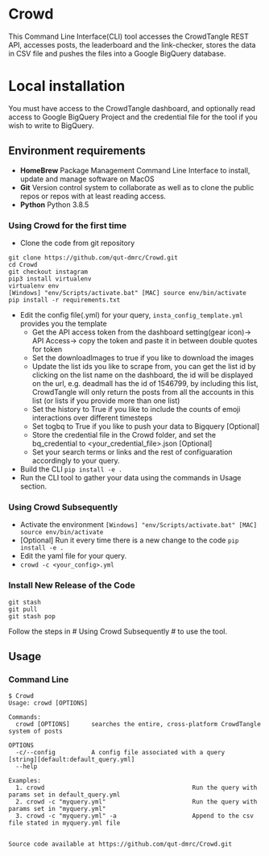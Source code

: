 # Crowd

This Command Line Interface(CLI) tool accesses the CrowdTangle REST API, accesses posts, the leaderboard and the link-checker, stores the data in CSV file and pushes the files into a Google BigQuery database.

# Local installation

You must have access to the CrowdTangle dashboard, and optionally read access to Google BigQuery Project and the credential file for the tool if you wish to write to BigQuery.

## Environment requirements
- **HomeBrew** Package Management Command Line Interface to install, update and manage software on MacOS
- **Git** Version control system to collaborate as well as to clone the public repos or repos with at least reading access. 
- **Python** Python 3.8.5

### Using Crowd for the first time
- Clone the code from git repository
```
git clone https://github.com/qut-dmrc/Crowd.git
cd Crowd
git checkout instagram
pip3 install virtualenv
virtualenv env
[Windows] "env/Scripts/activate.bat" [MAC] source env/bin/activate
pip install -r requirements.txt
```
- Edit the config file(.yml) for your query, `insta_config_template.yml` provides you the template
  * Get the API access token from the dashboard setting(gear icon)-> API Access-> copy the token and paste it in between double quotes for token 
  * Set the downloadImages to true if you like to download the images
  * Update the list ids you like to scrape from, you can get the list id by clicking on the list name on the dashboard, the id will be displayed on the url, e.g. deadmall has the id of 1546799, by including this list, CrowdTangle will only return the posts from all the accounts in this list (or lists if you provide more than one list)
  * Set the history to True if you like to include the counts of emoji interactions over different timesteps
  * Set togbq to True if you like to push your data to Bigquery [Optional]
  * Store the credential file in the Crowd folder, and set the bq_credential to <your_credential_file>.json [Optional]
  * Set your search terms or links and the rest of configuaration accordingly to your query.
- Build the CLI `pip install -e .`
- Run the CLI tool to gather your data using the commands in Usage section.

### Using Crowd Subsequently
- Activate the environment `[Windows] "env/Scripts/activate.bat" [MAC] source env/bin/activate`
- [Optional] Run it every time there is a new change to the code `pip install -e .`
- Edit the yaml file for your query. 
- `crowd -c <your_config>.yml`

### Install New Release of the Code
```
git stash
git pull
git stash pop
```
Follow the steps in # Using Crowd Subsequently # to use the tool. 

## Usage

### Command Line
```
$ Crowd
Usage: crowd [OPTIONS]

Commands:
  crowd [OPTIONS]      searches the entire, cross-platform CrowdTangle system of posts

OPTIONS
  -c/--config          A config file associated with a query                           [string][default:default_query.yml]
  --help

Examples:
  1. crowd                                         Run the query with params set in default_query.yml
  2. crowd -c "myquery.yml"                        Run the query with params set in "myquery.yml"
  3. crowd -c "myquery.yml" -a                     Append to the csv file stated in myquery.yml file


Source code available at https://github.com/qut-dmrc/Crowd.git